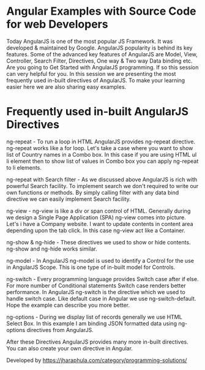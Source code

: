 # Angular Examples with Source Code for web Developers #

Today AngularJS is one of the most popular JS Framework. It was developed & maintained by Google. AngularJS popularity is behind its key features. Some of the advanced key features of AngularJS are Model, View, Controller, Search Filter, Directives, One way & Two way Data binding etc. Are you going to Get Started with AngularJS programming. If so this session can very helpful for you. In this session we are presenting the most frequently used in-built directives of AngularJS. To make your learning easier here we are also sharing easy examples.

# Frequently used in-built AngularJS Directives #

ng-repeat - To run a loop in HTML AngularJS provides ng-repeat directive. ng-repeat works like a for loop. Let's take a case where you want to show list of Country names in a Combo box. In this case if you are using HTML ul li element then to show list of values in Combo box you can apply ng-repeat to li elements.

ng-repeat with Search filter - As we discussed above AngularJS is rich with powerful Search facility. To implement search we don't required to write our own functions or methods. By simply calling filter with any data bind directive we can easily implement Search facility.

ng-view - ng-view is like a div or span control of HTML. Generally during we design a Single Page Application (SPA) ng-view comes into picture. Let's i have a Company website. I want to update contents in content area depending upon the tab click. In this case ng-view act like a Container.

ng-show & ng-hide - These directives we used to show or hide contents. ng-show and ng-hide works similar.

ng-model - In AngularJS ng-model is used to identify a Control for the use in AngularJS Scope. This is one type of in-built model for Controls.

ng-switch - Every programming language provides Switch case after if else. For more number of Conditional statements Switch case renders better performance. In AngularJS ng-switch is the directive which we used to handle switch case. Like default case in Angular we use ng-switch-default. Hope the example can describe you more better.

ng-options - During we display list of records generally we use HTML Select Box. In this example I am binding JSON formatted data using ng-options directives from AngularJS.

After these Directives AngularJS provides many more in-built directives. You can also create your own directive in Angular.

Developed by https://jharaphula.com/category/programming-solutions/
